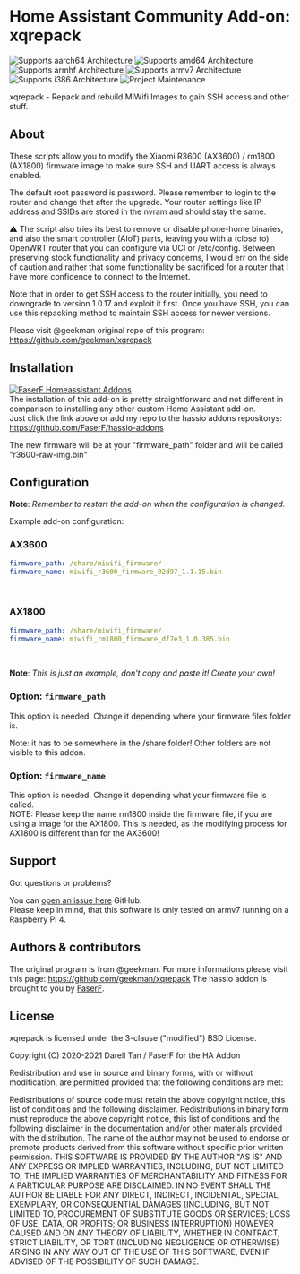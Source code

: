 # Home Assistant Community Add-on: xqrepack
![Supports aarch64 Architecture][aarch64-shield] ![Supports amd64 Architecture][amd64-shield] ![Supports armhf Architecture][armhf-shield] ![Supports armv7 Architecture][armv7-shield] ![Supports i386 Architecture][i386-shield]
![Project Maintenance][maintenance-shield]

xqrepack - Repack and rebuild MiWifi Images to gain SSH access and other stuff.

## About

These scripts allow you to modify the Xiaomi R3600 (AX3600) / rm1800 (AX1800) firmware image to make sure SSH and UART access is always enabled.

The default root password is password. Please remember to login to the router and change that after the upgrade. Your router settings like IP address and SSIDs are stored in the nvram and should stay the same.

⚠ The script also tries its best to remove or disable phone-home binaries, and also the smart controller (AIoT) parts, leaving you with a (close to) OpenWRT router that you can configure via UCI or /etc/config. Between preserving stock functionality and privacy concerns, I would err on the side of caution and rather that some functionality be sacrificed for a router that I have more confidence to connect to the Internet.

Note that in order to get SSH access to the router initially, you need to downgrade to version 1.0.17 and exploit it first. Once you have SSH, you can use this repacking method to maintain SSH access for newer versions.<br /> 

Please visit @geekman original repo of this program: https://github.com/geekman/xqrepack

## Installation

[![FaserF Homeassistant Addons](https://my.home-assistant.io/badges/supervisor_add_addon_repository.svg)](https://my.home-assistant.io/redirect/supervisor_add_addon_repository/?repository_url=https%3A%2F%2Fgithub.com%2FFaserF%2Fhassio-addons)
<br /> 
The installation of this add-on is pretty straightforward and not different in comparison to installing any other custom Home Assistant add-on.<br /> 
Just click the link above or add my repo to the hassio addons repositorys: https://github.com/FaserF/hassio-addons

The new firmware will be at your "firmware_path" folder and will be called "r3600-raw-img.bin"

## Configuration

**Note**: _Remember to restart the add-on when the configuration is changed._

Example add-on configuration:

### AX3600

```yaml
firmware_path: /share/miwifi_firmware/
firmware_name: miwifi_r3600_firmware_02d97_1.1.15.bin
```
<br /> 

### AX1800

```yaml
firmware_path: /share/miwifi_firmware/
firmware_name: miwifi_rm1800_firmware_df7e3_1.0.385.bin
```
<br /> 

**Note**: _This is just an example, don't copy and paste it! Create your own!_

### Option: `firmware_path`

This option is needed. Change it depending where your firmware files folder is.<br /> 

Note: it has to be somewhere in the /share folder! Other folders are not visible to this addon.

### Option: `firmware_name`

This option is needed. Change it depending what your firmware file is called.<br /> 
NOTE: Please keep the name rm1800 inside the firmware file, if you are using a image for the AX1800. This is needed, as the modifying process for AX1800 is different than for the AX3600!

## Support

Got questions or problems?

You can [open an issue here][issue] GitHub.<br /> 
Please keep in mind, that this software is only tested on armv7 running on a Raspberry Pi 4.

## Authors & contributors

The original program is from @geekman. For more informations please visit this page: https://github.com/geekman/xqrepack
The hassio addon is brought to you by [FaserF].

## License

xqrepack is licensed under the 3-clause ("modified") BSD License.

Copyright (C) 2020-2021 Darell Tan / FaserF for the HA Addon

Redistribution and use in source and binary forms, with or without modification, are permitted provided that the following conditions are met:

Redistributions of source code must retain the above copyright notice, this list of conditions and the following disclaimer.
Redistributions in binary form must reproduce the above copyright notice, this list of conditions and the following disclaimer in the documentation and/or other materials provided with the distribution.
The name of the author may not be used to endorse or promote products derived from this software without specific prior written permission.
THIS SOFTWARE IS PROVIDED BY THE AUTHOR "AS IS" AND ANY EXPRESS OR IMPLIED WARRANTIES, INCLUDING, BUT NOT LIMITED TO, THE IMPLIED WARRANTIES OF MERCHANTABILITY AND FITNESS FOR A PARTICULAR PURPOSE ARE DISCLAIMED. IN NO EVENT SHALL THE AUTHOR BE LIABLE FOR ANY DIRECT, INDIRECT, INCIDENTAL, SPECIAL, EXEMPLARY, OR CONSEQUENTIAL DAMAGES (INCLUDING, BUT NOT LIMITED TO, PROCUREMENT OF SUBSTITUTE GOODS OR SERVICES; LOSS OF USE, DATA, OR PROFITS; OR BUSINESS INTERRUPTION) HOWEVER CAUSED AND ON ANY THEORY OF LIABILITY, WHETHER IN CONTRACT, STRICT LIABILITY, OR TORT (INCLUDING NEGLIGENCE OR OTHERWISE) ARISING IN ANY WAY OUT OF THE USE OF THIS SOFTWARE, EVEN IF ADVISED OF THE POSSIBILITY OF SUCH DAMAGE.

[maintenance-shield]: https://img.shields.io/maintenance/yes/2022.svg
[aarch64-shield]: https://img.shields.io/badge/aarch64-yes-green.svg
[amd64-shield]: https://img.shields.io/badge/amd64-yes-green.svg
[armhf-shield]: https://img.shields.io/badge/armhf-yes-green.svg
[armv7-shield]: https://img.shields.io/badge/armv7-yes-green.svg
[i386-shield]: https://img.shields.io/badge/i386-yes-green.svg
[FaserF]: https://github.com/FaserF/
[issue]: https://github.com/FaserF/hassio-addons/issues
